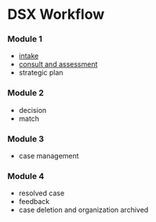 # DSX Workflow



### **Module 1**

* [intake](intake.md)
* [consult and assessment](initial-consult.md)
* strategic plan

### **Module 2**

* decision
* match

### **Module 3**

* case management

### **Module 4**

* resolved case
* feedback
* case deletion and organization archived

